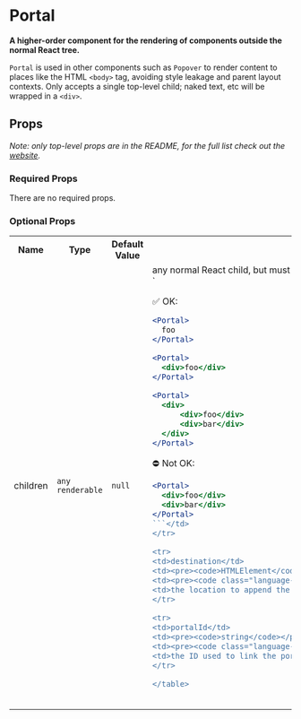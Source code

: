 <!---
THIS IS AN AUTOGENERATED FILE. EDIT INDEX.JS INSTEAD.
-->
# Portal

__A higher-order component for the rendering of components outside the normal React tree.__

`Portal` is used in other components such as `Popover` to render content to places like the HTML `<body>` tag, avoiding style leakage and parent layout contexts. Only accepts a single top-level child; naked text, etc will be wrapped in a `<div>`.

## Props

_Note: only top-level props are in the README, for the full list check out the [website](http://boundless.js.org/Portal#props)._

### Required Props

There are no required props.


### Optional Props

<table>
<tr>
<th>Name</th>
<th>Type</th>
<th>Default Value</th>
<th>Description</th>
</tr>

<tr>
<td>children</td>
<td><pre><code>any renderable</code></pre></td>
<td><pre><code class="language-js">null</code></pre></td>
<td>any normal React child, but must be singular; multiple sibling children must have a common wrapper, such as a "layout" `<div>`

✅ OK:

```jsx
<Portal>
  foo
</Portal>

<Portal>
  <div>foo</div>
</Portal>

<Portal>
  <div>
      <div>foo</div>
      <div>bar</div>
  </div>
</Portal>
```

⛔️ Not OK:

```jsx
<Portal>
  <div>foo</div>
  <div>bar</div>
</Portal>
```</td>
</tr>

<tr>
<td>destination</td>
<td><pre><code>HTMLElement</code></pre></td>
<td><pre><code class="language-js">document.body</code></pre></td>
<td>the location to append the generated portal and child elements</td>
</tr>

<tr>
<td>portalId</td>
<td><pre><code>string</code></pre></td>
<td><pre><code class="language-js">null</code></pre></td>
<td>the ID used to link the portal origin to the destination; added to generated `<div>` appended to the destination HTML node</td>
</tr>

</table>


